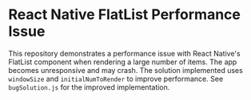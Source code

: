 # React Native FlatList Performance Issue

This repository demonstrates a performance issue with React Native's FlatList component when rendering a large number of items.  The app becomes unresponsive and may crash.  The solution implemented uses `windowSize` and `initialNumToRender` to improve performance.  See `bugSolution.js` for the improved implementation.